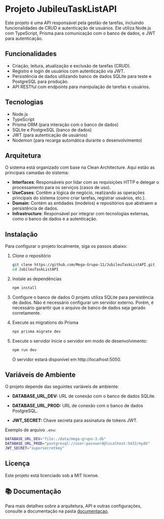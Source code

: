 # Projeto JubileuTaskListAPI

Este projeto é uma API responsável pela gestão de tarefas, incluindo funcionalidades de CRUD e autenticação de usuários. Ele utiliza Node.js com TypeScript, Prisma para comunicação com o banco de dados, e JWT para autenticação.

## Funcionalidades

- Criação, leitura, atualização e exclusão de tarefas (CRUD).
- Registro e login de usuários com autenticação via JWT.
- Persistência de dados utilizando banco de dados SQLite para teste e PostgreSQL para produção.
- API RESTful com endpoints para manipulação de tarefas e usuários.

## Tecnologias

- Node.js
- TypeScript
- Prisma ORM (para interação com o banco de dados)
- SQLite e PostgreSQL (banco de dados)
- JWT (para autenticação de usuários)
- Nodemon (para recarga automática durante o desenvolvimento)

## Arquitetura

O sistema está organizado com base na Clean Architecture. Aqui estão as principais camadas do sistema:

- **Interfaces**: Responsáveis por lidar com as requisições HTTP e delegar o processamento para os serviços (casos de uso).
- **UseCases**: Contêm a lógica de negócio, realizando as operações principais do sistema (como criar tarefas, registrar usuários, etc.).
- **Domain**: Contém as entidades (modelos) e repositórios que abstraem a persistência de dados.
- **Infrastructure**: Responsável por integrar com tecnologias externas, como o banco de dados e a autenticação.

## Instalação

Para configurar o projeto localmente, siga os passos abaixo:

1. Clone o repositório
   ```bash
   git clone https://github.com/Mega-Grupo-11/JubileuTaskListAPI.git
   cd JubileuTaskListAPI

2. Instale as dependências
    ```bash
    npm install
    ```

3. Configure o banco de dados
O projeto utiliza SQLite para persistência de dados. Não é necessário configurar um servidor externo. Porém, é necessário garantir que o arquivo de banco de dados seja gerado corretamente.

4. Execute as migrations do Prisma
    ```bash
    npx prisma migrate dev
    ```

5. Execute o servidor
Inicie o servidor em modo de desenvolvimento:
    ```bash
    npm run dev
    ```
    O servidor estará disponível em http://localhost:5050.

## Variáveis de Ambiente

O projeto depende das seguintes variáveis de ambiente:

- **DATABASE_URL_DEV:** URL de conexão com o banco de dados SQLite.
  
- **DATABASE_URL_PROD:** URL de conexão com o banco de dados PostgreSQL.

- **JWT_SECRET:** Chave secreta para assinatura de tokens JWT.

Exemplo de arquivo `.env`:

```bash
DATABASE_URL_DEV="file:./data/mega-grupo-3.db"
DATABASE_URL_PROD="postgresql://user:password@localhost:5432/mydb"
JWT_SECRET="supersecretkey"
```

## Licença

Este projeto está licenciado sob a MIT license.


## 📚 Documentação

Para mais detalhes sobre a arquitetura, API e outras configurações, consulte a documentação na pasta [documentacao](./docs).